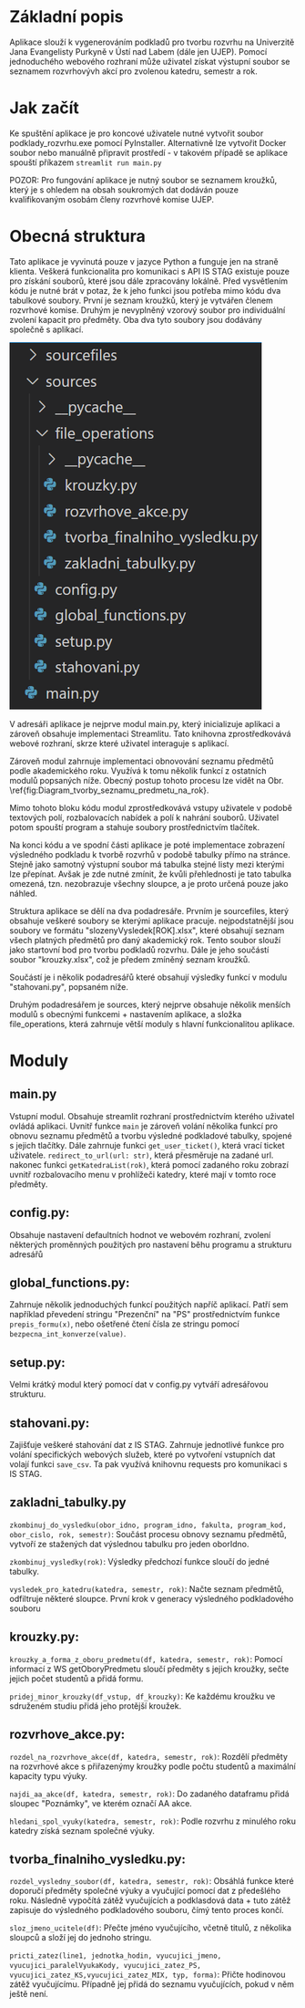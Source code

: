 # Základní popis

Aplikace slouží k vygenerováním podkladů pro tvorbu rozvrhu na Univerzitě Jana Evangelisty Purkyně v Ústí nad Labem (dále jen UJEP). Pomocí jednoduchého webového rozhraní může uživatel získat výstupní soubor se seznamem rozvrhovývh akcí pro zvolenou katedru, semestr a rok. 

# Jak začít

Ke spuštění aplikace je pro koncové uživatele nutné vytvořit soubor podklady_rozvrhu.exe pomocí PyInstaller. 
Alternativně lze vytvořit Docker soubor nebo manuálně připravit prostředí - v takovém případě se aplikace spouští příkazem `streamlit run main.py`

POZOR: Pro fungování aplikace je nutný soubor se seznamem kroužků, který je s ohledem na obsah soukromých dat dodáván pouze kvalifikovaným osobám členy rozvrhové komise UJEP.

# Obecná struktura
Tato aplikace je vyvinutá pouze v jazyce Python a funguje jen na straně klienta. Veškerá funkcionalita pro komunikaci s API IS STAG existuje pouze pro získání souborů, které jsou dále zpracovány lokálně. Před vysvětlením kódu je nutné brát v potaz, že k jeho funkci jsou potřeba mimo kódu dva tabulkové soubory. První je seznam kroužků, který je vytvářen členem rozvrhové komise. Druhým je nevyplněný vzorový soubor pro individuální zvolení kapacit pro předměty. Oba dva tyto soubory jsou dodávány společně s aplikací.

![Struktura adresáře](struktura_kod.png)

V adresáři aplikace je nejprve modul main.py, který inicializuje aplikaci a zároveň obsahuje implementaci Streamlitu. Tato knihovna  zprostředkovává webové rozhraní, skrze které uživatel interaguje s aplikací. 

Zároveň modul zahrnuje implementaci obnovování seznamu předmětů podle akademického roku. Využívá k tomu několik funkcí z ostatních modulů popsaných níže. Obecný postup tohoto procesu lze vidět na Obr. \ref{fig:Diagram_tvorby_seznamu_predmetu_na_rok}.

Mimo tohoto bloku kódu modul zprostředkovává vstupy uživatele v podobě textových polí, rozbalovacích nabídek a polí k nahrání souborů. Uživatel potom spouští program a stahuje soubory prostřednictvím tlačítek.

Na konci kódu a ve spodní části aplikace je poté implementace zobrazení výsledného podkladu k tvorbě rozvrhů v podobě tabulky přímo na stránce. Stejně jako samotný výstupní soubor má tabulka stejné listy mezi kterými lze přepínat. Avšak je zde nutné zmínit, že kvůli přehlednosti je tato tabulka omezená, tzn. nezobrazuje všechny sloupce, a je proto určená pouze jako náhled.

Struktura aplikace se dělí na dva podadresáře. Prvním je sourcefiles, který obsahuje veškeré soubory se kterými aplikace pracuje. nejpodstatnější jsou soubory ve formátu "slozenyVysledek[ROK].xlsx", které obsahují seznam všech platných předmětů pro daný akademický rok. Tento soubor slouží jako startovní bod pro tvorbu podkladů rozvrhu. Dále je jeho součástí soubor "krouzky.xlsx", což je předem zmíněný seznam kroužků. 

Součástí je i několik podadresářů které obsahují výsledky funkcí v modulu "stahovani.py", popsaném níže.

Druhým podadresářem je sources, který nejprve obsahuje několik menších modulů s obecnými funkcemi + nastavením aplikace, a složka file_operations, která zahrnuje větší moduly s hlavní funkcionalitou aplikace.

# Moduly

## main.py

Vstupní modul. Obsahuje streamlit rozhraní prostřednictvím kterého uživatel ovládá aplikaci. Uvnitř funkce `main` je zároveň volání několika funkcí pro obnovu seznamu předmětů a tvorbu výsledné podkladové tabulky, spojené s jejich tlačítky.
Dále zahrnuje funkci `get_user_ticket()`, která vrací ticket uživatele. `redirect_to_url(url: str)`, která přesměruje na zadané url. nakonec funkci `getKatedraList(rok)`, která pomocí zadaného roku zobrazí uvnitř rozbalovacího menu v prohlížeči katedry, které mají v tomto roce předměty.

## config.py: 
Obsahuje nastavení defaultních hodnot ve webovém rozhraní, zvolení některých proměnných použitých pro nastavení běhu programu a strukturu adresářů

## global_functions.py: 
Zahrnuje několik jednoduchých funkcí použitých napříč aplikací. Patří sem například převedení stringu "Prezenční" na "PS" prostřednictvím funkce `prepis_formu(x)`, nebo ošetřené čtení čísla ze stringu pomocí `bezpecna_int_konverze(value)`.

## setup.py: 
Velmi krátký modul který pomocí dat v config.py vytváří adresářovou strukturu.

## stahovani.py: 
Zajišťuje veškeré stahování dat z IS STAG. Zahrnuje jednotlivé funkce pro volání specifických webových služeb, které po vytvoření vstupních dat volají funkci `save_csv`. Ta pak využívá knihovnu requests pro komunikaci s IS STAG. 

## zakladni_tabulky.py

`zkombinuj_do_vysledku(obor_idno, program_idno, fakulta, program_kod, obor_cislo, rok, semestr)`: Součást procesu obnovy seznamu předmětů, vytvoří ze stažených dat výslednou tabulku pro jeden oborIdno.

`zkombinuj_vysledky(rok)`: Výsledky předchozí funkce sloučí do jedné tabulky. 

`vysledek_pro_katedru(katedra, semestr, rok)`: Načte seznam předmětů, odfiltruje některé sloupce. První krok v generacy výsledného podkladového souboru

## krouzky.py:

`krouzky_a_forma_z_oboru_predmetu(df, katedra, semestr, rok)`: Pomocí informací z WS getOboryPredmetu sloučí předměty s jejich kroužky, sečte jejich počet studentů a přidá formu.

`pridej_minor_krouzky(df_vstup, df_krouzky)`: Ke každému kroužku ve sdruženém studiu přidá jeho protější kroužek.

## rozvrhove_akce.py:

`rozdel_na_rozvrhove_akce(df, katedra, semestr, rok)`: Rozdělí předměty na rozvrhové akce s přiřazenýmy kroužky podle počtu studentů a maximální kapacity typu výuky.

`najdi_aa_akce(df, katedra, semestr, rok)`: Do zadaného dataframu přidá sloupec "Poznámky", ve kterém označí AA akce.

`hledani_spol_vyuky(katedra, semestr, rok)`: Podle rozvrhu z minulého roku katedry získá seznam společné výuky.

## tvorba_finalniho_vysledku.py:

`rozdel_vysledny_soubor(df, katedra, semestr, rok)`: Obsáhlá funkce které doporučí předměty společné výuky a vyučující pomocí dat z předešlého roku. Následně vypočítá zátěž vyučujících a podklasdová data + tuto zátěž zapisuje do výsledného podkladového souboru, čímý tento proces končí.

`sloz_jmeno_ucitele(df)`: Přečte jméno vyučujícího, včetně titulů, z několika sloupců a složí jej do jednoho stringu.

`pricti_zatez(line1, jednotka_hodin, vyucujici_jmeno, vyucujici_paralelVyukaKody, vyucujici_zatez_PS, vyucujici_zatez_KS,vyucujici_zatez_MIX, typ, forma)`: Přičte hodinovou zátěž vyučujícímu. Případně jej přidá do seznamu vyučujících, pokud v něm ještě není.
